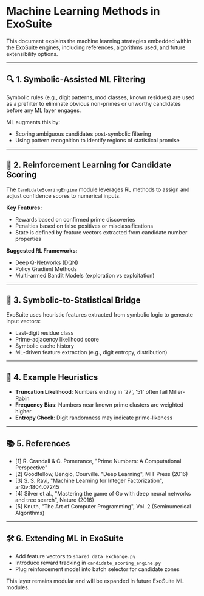 # Machine Learning Methods in ExoSuite

This document explains the machine learning strategies embedded within the ExoSuite engines, including references, algorithms used, and future extensibility options.

---

## 🔍 1. Symbolic-Assisted ML Filtering

Symbolic rules (e.g., digit patterns, mod classes, known residues) are used as a prefilter to eliminate obvious non-primes or unworthy candidates before any ML layer engages.

ML augments this by:
- Scoring ambiguous candidates post-symbolic filtering
- Using pattern recognition to identify regions of statistical promise

---

## 🧠 2. Reinforcement Learning for Candidate Scoring

The `CandidateScoringEngine` module leverages RL methods to assign and adjust confidence scores to numerical inputs.

**Key Features:**
- Rewards based on confirmed prime discoveries
- Penalties based on false positives or misclassifications
- State is defined by feature vectors extracted from candidate number properties

**Suggested RL Frameworks:**
- Deep Q-Networks (DQN)
- Policy Gradient Methods
- Multi-armed Bandit Models (exploration vs exploitation)

---

## 🧮 3. Symbolic-to-Statistical Bridge

ExoSuite uses heuristic features extracted from symbolic logic to generate input vectors:
- Last-digit residue class
- Prime-adjacency likelihood score
- Symbolic cache history
- ML-driven feature extraction (e.g., digit entropy, distribution)

---

## 🔬 4. Example Heuristics

- **Truncation Likelihood**: Numbers ending in '27', '51' often fail Miller-Rabin
- **Frequency Bias**: Numbers near known prime clusters are weighted higher
- **Entropy Check**: Digit randomness may indicate prime-likeness

---

## 📚 5. References

- [1] R. Crandall & C. Pomerance, "Prime Numbers: A Computational Perspective"
- [2] Goodfellow, Bengio, Courville. "Deep Learning", MIT Press (2016)
- [3] S. S. Ravi, "Machine Learning for Integer Factorization", arXiv:1804.07245
- [4] Silver et al., "Mastering the game of Go with deep neural networks and tree search", Nature (2016)
- [5] Knuth, "The Art of Computer Programming", Vol. 2 (Seminumerical Algorithms)

---

## 🛠 6. Extending ML in ExoSuite

- Add feature vectors to `shared_data_exchange.py`
- Introduce reward tracking in `candidate_scoring_engine.py`
- Plug reinforcement model into batch selector for candidate zones

This layer remains modular and will be expanded in future ExoSuite ML modules.
